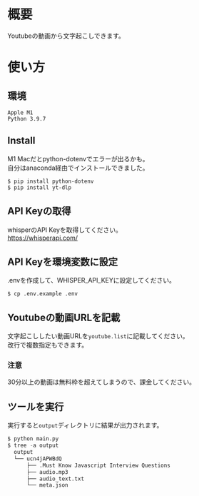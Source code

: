 # 概要
Youtubeの動画から文字起こしできます。
# 使い方

## 環境
```
Apple M1
Python 3.9.7
```
## Install
M1 Macだとpython-dotenvでエラーが出るかも。  
自分はanaconda経由でインストールできました。
```
$ pip install python-dotenv 
$ pip install yt-dlp
```
## API Keyの取得
whisperのAPI Keyを取得してください。  
https://whisperapi.com/

## API Keyを環境変数に設定
.envを作成して、WHISPER_API_KEYに設定してください。
```
$ cp .env.example .env
```

## Youtubeの動画URLを記載
文字起こししたい動画URLを`youtube.list`に記載してください。  
改行で複数指定もできます。
### 注意
30分以上の動画は無料枠を超えてしまうので、課金してください。

## ツールを実行
実行すると`output`ディレクトリに結果が出力されます。
```python
$ python main.py
$ tree -a output
  output
  └── ucn4jAPWBdQ
      ├── .Must Know Javascript Interview Questions
      ├── audio.mp3
      ├── audio_text.txt
      └── meta.json
```
